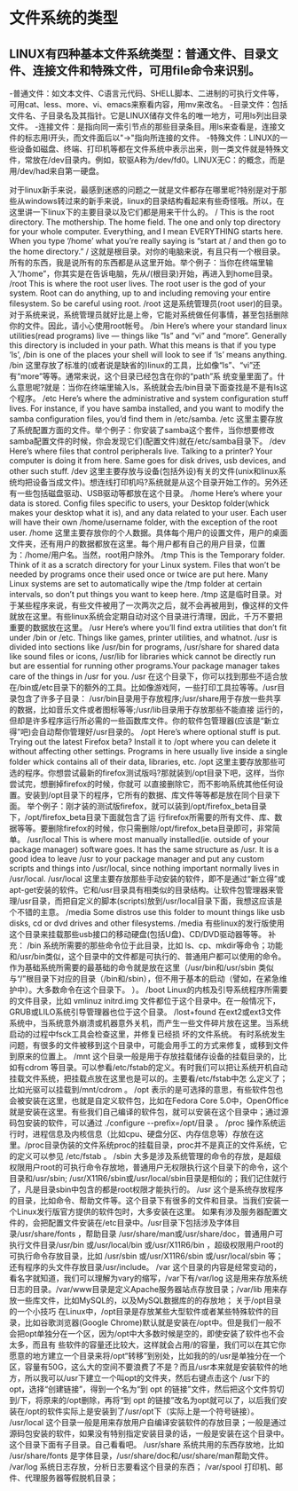 # 文件系统的类型
## LINUX有四种基本文件系统类型：普通文件、目录文件、连接文件和特殊文件，可用file命令来识别。

-普通文件：如文本文件、C语言元代码、SHELL脚本、二进制的可执行文件等，可用cat、less、more、vi、emacs来察看内容，用mv来改名。
-目录文件：包括文件名、子目录名及其指针。它是LINUX储存文件名的唯一地方，可用ls列出目录文件。
-连接文件：是指向同一索引节点的那些目录条目。用ls来查看是，连接文件的标志用l开头，而文件面后以"->"指向所连接的文件。
-特殊文件：LINUX的一些设备如磁盘、终端、打印机等都在文件系统中表示出来，则一类文件就是特殊文件，常放在/dev目录内。例如，软驱A称为/dev/fd0。LINUX无C：的概念，而是用/dev/had来自第一硬盘。


对于linux新手来说，最感到迷惑的问题之一就是文件都存在哪里呢?特别是对于那些从windows转过来的新手来说，linux的目录结构看起来有些奇怪哦。所以，在这里讲一下linux下的主要目录以及它们都是用来干什么的。
/
This is the root directory. The mothership. The home field. The one and only top directory for your whole computer. Everything, and I mean EVERYTHING starts here. When you type ‘/home’ what you’re really saying is “start at / and then go to the home directory.”
/
这就是根目录。对你的电脑来说，有且只有一个根目录。所有的东西，我是说所有的东西都是从这里开始。举个例子：当你在终端里输入“/home”，你其实是在告诉电脑，先从/(根目录)开始，再进入到home目录。
/root
This is where the root user lives. The root user is the god of your system. Root can do anything, up to and including removing your entire filesystem. So be careful using root.
/root
这是系统管理员(root user)的目录。对于系统来说，系统管理员就好比是上帝，它能对系统做任何事情，甚至包括删除你的文件。因此，请小心使用root帐号。
/bin
Here’s where your standard linux utilities(read programs) live — things like “ls” and “vi” and “more”. Generally this directory is included in your path. What this means is that if you type ‘ls’, /bin is one of the places your shell will look to see if ‘ls’ means anything.
/bin
这里存放了标准的(或者说是缺省的)linux的工具，比如像“ls”、“vi”还有“more”等等。通常来说，这个目录已经包含在你的“path”系 统变量里面了。什么意思呢?就是：当你在终端里输入ls，系统就会去/bin目录下面查找是不是有ls这个程序。
/etc
Here’s where the administrative and system configuration stuff lives. For instance, if you have samba installed, and you want to modify the samba configuration files, you’d find them in /etc/samba.
/etc
这里主要存放了系统配置方面的文件。举个例子：你安装了samba这个套件，当你想要修改samba配置文件的时候，你会发现它们(配置文件)就在/etc/samba目录下。
/dev
Here’s where files that control peripherals live. Talking to a printer? Your computer is doing it from here. Same goes for disk drives, usb devices, and other such stuff.
/dev
这里主要存放与设备(包括外设)有关的文件(unix和linux系统均把设备当成文件)。想连线打印机吗?系统就是从这个目录开始工作的。另外还有一些包括磁盘驱动、USB驱动等都放在这个目录。
/home
Here’s where your data is stored. Config files specific to users, your Desktop folder(whick makes your desktop what it is), and any data related to your user. Each user will have their own /home/username folder, with the exception of the root user.
/home
这里主要存放你的个人数据。具体每个用户的设置文件，用户的桌面文件夹，还有用户的数据都放在这里。每个用户都有自己的用户目录，位置为：/home/用户名。当然，root用户除外。
/tmp
This is the Temporary folder. Think of it as a scratch directory for your Linux system. Files that won’t be needed by programs once their used once or twice are put here. Many Linux systems are set to automatically wipe the /tmp folder at certain intervals, so don’t put things you want to keep here.
/tmp
这是临时目录。对于某些程序来说，有些文件被用了一次两次之后，就不会再被用到，像这样的文件就放在这里。有些linux系统会定期自动对这个目录进行清理，因此，千万不要把重要的数据放在这里。
/usr
Here’s where you’ll find extra utilities that don’t fit under /bin or /etc. Things like games, printer utilities, and whatnot. /usr is divided into sections like /usr/bin for programs, /usr/share for shared data like sound files or icons, /usr/lib for libraries whick cannot be directly run but are essential for running other programs.Your package manager takes care of the things in /usr for you.
/usr
在这个目录下，你可以找到那些不适合放在/bin或/etc目录下的额外的工具。比如像游戏阿，一些打印工具拉等等。/usr目录包含了许多子目录： /usr/bin目录用于存放程序;/usr/share用于存放一些共享的数据，比如音乐文件或者图标等等;/usr/lib目录用于存放那些不能直接 运行的，但却是许多程序运行所必需的一些函数库文件。你的软件包管理器(应该是“新立得”吧)会自动帮你管理好/usr目录的。
/opt
Here’s where optional stuff is put. Trying out the latest Firefox beta? Install it to /opt where you can delete it without affecting other settings. Programs in here usually live inside a single folder whick contains all of their data, libraries, etc.
/opt
这里主要存放那些可选的程序。你想尝试最新的firefox测试版吗?那就装到/opt目录下吧，这样，当你尝试完，想删掉firefox的时候，你就可 以直接删除它，而不影响系统其他任何设置。安装到/opt目录下的程序，它所有的数据、库文件等等都是放在同个目录下面。
举个例子：刚才装的测试版firefox，就可以装到/opt/firefox_beta目录下，/opt/firefox_beta目录下面就包含了运 行firefox所需要的所有文件、库、数据等等。要删除firefox的时候，你只需删除/opt/firefox_beta目录即可，非常简单。
/usr/local
This is where most manually installed(ie. outside of your package manager) software goes. It has the same structure as /usr. It is a good idea to leave /usr to your package manager and put any custom scripts and things into /usr/local, since nothing important normally lives in /usr/local.
/usr/local
这里主要存放那些手动安装的软件，即不是通过“新立得”或apt-get安装的软件。它和/usr目录具有相类似的目录结构。让软件包管理器来管理/usr目录，而把自定义的脚本(scripts)放到/usr/local目录下面，我想这应该是个不错的主意。
/media
Some distros use this folder to mount things like usb disks, cd or dvd drives and other filesystems.
/media
有些linux的发行版使用这个目录来挂载那些usb接口的移动硬盘(包括U盘)、CD/DVD驱动器等等。
补充：
/bin 系统所需要的那些命令位于此目录，比如 ls、cp、mkdir等命令；功能和/usr/bin类似，这个目录中的文件都是可执行的、普通用户都可以使用的命令。作为基础系统所需要的最基础的命令就是放在这里（/usr/bin和/usr/sbin 类似与“/”根目录下对应的目录（/bin和/sbin），但不用于基本的启动（譬如，在紧急维护中）。大多数命令在这个目录下。 ）。
/boot Linux的内核及引导系统程序所需要的文件目录，比如 vmlinuz initrd.img 文件都位于这个目录中。在一般情况下，GRUB或LILO系统引导管理器也位于这个目录。
/lost+found 在ext2或ext3文件系统中，当系统意外崩溃或机器意外关机，而产生一些文件碎片放在这里。当系统启动的过程中fsck工具会检查这里，并修复已经损 坏的文件系统。 有时系统发生问题，有很多的文件被移到这个目录中，可能会用手工的方式来修复，或移到文件到原来的位置上。
/mnt 这个目录一般是用于存放挂载储存设备的挂载目录的，比如有cdrom 等目录。可以参看/etc/fstab的定义。有时我们可以把让系统开机自动挂载文件系统，把挂载点放在这里也是可以的。主要看/etc/fstab中怎 么定义了；比如光驱可以挂载到/mnt/cdrom 。
/opt 表示的是可选择的意思，有些软件包也会被安装在这里，也就是自定义软件包，比如在Fedora Core 5.0中，OpenOffice就是安装在这里。有些我们自己编译的软件包，就可以安装在这个目录中；通过源码包安装的软件，可以通过 ./configure --prefix=/opt/目录 。
/proc 操作系统运行时，进程信息及内核信息（比如cpu、硬盘分区、内存信息等）存放在这里。/proc目录伪装的文件系统proc的挂载目录，proc并不是真正的文件系统，它的定义可以参见 /etc/fstab 。 
/sbin 大多是涉及系统管理的命令的存放，是超级权限用户root的可执行命令存放地，普通用户无权限执行这个目录下的命令，这个目录和/usr/sbin; /usr/X11R6/sbin或/usr/local/sbin目录是相似的；我们记住就行了，凡是目录sbin中包含的都是root权限才能执行的。
/usr 这个是系统存放程序的目录，比如命令、帮助文件等。这个目录下有很多的文件和目录。当我们安装一个Linux发行版官方提供的软件包时，大多安装在这里。 如果有涉及服务器配置文件的，会把配置文件安装在/etc目录中。/usr目录下包括涉及字体目录/usr/share/fonts ，帮助目录 /usr/share/man或/usr/share/doc，普通用户可执行文件目录/usr/bin 或/usr/local/bin 或/usr/X11R6/bin ，超级权限用户root的可执行命令存放目录，比如 /usr/sbin 或/usr/X11R6/sbin 或/usr/local/sbin 等；还有程序的头文件存放目录/usr/include。
/var 这个目录的内容是经常变动的，看名字就知道，我们可以理解为vary的缩写，/var下有/var/log 这是用来存放系统日志的目录。/var/www目录是定义Apache服务器站点存放目录；/var/lib 用来存放一些库文件，比如MySQL的，以及MySQL数据库的的存放地； 
关于/opt目录的一个小技巧
在Linux中，/opt目录是存放某些大型软件或者某些特殊软件的目录，比如谷歌浏览器(Google Chrome)默认就是安装在/opt中。但是我们一般不会把opt单独分在一个区，因为/opt中大多数时候是空的，即使安装了软件也不会太多，而且有 些软件的容量还比较大，这样就会占用/的容量，我们可以在其它你愿意的地方建立一个目录来将/opt“转移”到别处，比如我的的/usr是单独分在一个 区，容量有50G，这么大的空间不要浪费了不是？而且/usr本来就是安装软件的地方，所以我可以/usr下建立一个叫opt的文件夹，然后右键点击这个 /usr下的opt，选择“创建链接”，得到一个名为“到 opt 的链接”文件，然后把这个文件剪切到/下，将原来的/opt删除，再将“到 opt 的链接”改名为opt就可以了，以后我们安装在/opt的软件实际上是安装到了/usr/opt下（实际上是一个符号链接）。
/usr/local 这个目录一般是用来存放用户自编译安装软件的存放目录；一般是通过源码包安装的软件，如果没有特别指定安装目录的话，一般是安装在这个目录中。这个目录下面有子目录。自己看看吧。
/usr/share 系统共用的东西存放地，比如 /usr/share/fonts 是字体目录，/usr/share/doc和/usr/share/man帮助文件。
/var/log 系统日志存放，分析日志要看这个目录的东西；
/var/spool 打印机、邮件、代理服务器等假脱机目录；
